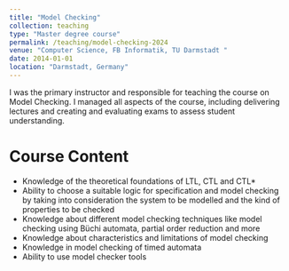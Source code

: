 ```yaml
---
title: "Model Checking"
collection: teaching
type: "Master degree course"
permalink: /teaching/model-checking-2024
venue: "Computer Science, FB Informatik, TU Darmstadt "
date: 2014-01-01
location: "Darmstadt, Germany"
---
```


I was the primary instructor and responsible for teaching the course on Model Checking. I managed all aspects of the course, including delivering lectures and creating and evaluating exams to assess student understanding.

Course Content
======
* Knowledge of the theoretical foundations of LTL, CTL and CTL*
* Ability to choose a suitable logic for specification and model checking by taking into consideration the system to be modelled and the kind of properties to be checked
* Knowledge about different model checking techniques like model checking using Büchi automata, partial order reduction and more
* Knowledge about characteristics and limitations of model checking
* Knowledge in model checking of timed automata
* Ability to use model checker tools

